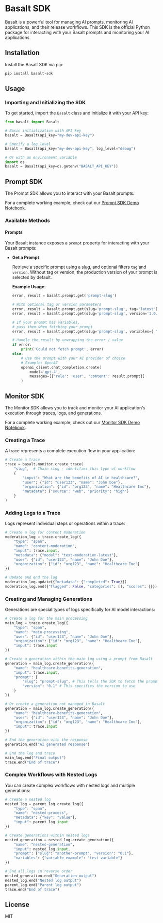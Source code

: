 # Basalt SDK

Basalt is a powerful tool for managing AI prompts, monitoring AI applications, and their release workflows. This SDK is the official Python package for interacting with your Basalt prompts and monitoring your AI applications.

## Installation

Install the Basalt SDK via pip:

```bash
pip install basalt-sdk
```

## Usage

### Importing and Initializing the SDK

To get started, import the `Basalt` class and initialize it with your API key:

```python
from basalt import Basalt

# Basic initialization with API key
basalt = Basalt(api_key="my-dev-api-key")

# Specify a log_level
basalt = Basalt(api_key="my-dev-api-key", log_level="debug")

# Or with an environment variable
import os
basalt = Basalt(api_key=os.getenv("BASALT_API_KEY"))
```

## Prompt SDK

The Prompt SDK allows you to interact with your Basalt prompts.

For a complete working example, check out our [Prompt SDK Demo Notebook](./examples/prompt_sdk_demo.ipynb).

### Available Methods

#### Prompts
Your Basalt instance exposes a `prompt` property for interacting with your Basalt prompts:

- **Get a Prompt**

  Retrieve a specific prompt using a slug, and optional filters `tag` and `version`. Without tag or version, the production version of your prompt is selected by default.

  **Example Usage:**

  ```python
  error, result = basalt.prompt.get('prompt-slug')

  # With optional tag or version parameters
  error, result = basalt.prompt.get(slug='prompt-slug', tag='latest')
  error, result = basalt.prompt.get(slug='prompt-slug', version='1.0.0')

  # If your prompt has variables,
  # pass them when fetching your prompt
  error, result = basalt.prompt.get(slug='prompt-slug', variables={ 'name': 'John Doe' })

  # Handle the result by unwrapping the error / value
  if error:
      print('Could not fetch prompt', error)
  else:
      # Use the prompt with your AI provider of choice
      # Example: OpenAI
      openai_client.chat_completion.create(
          model='gpt-4',
          messages=[{'role': 'user', 'content': result.prompt}]
      )
  ```

## Monitor SDK

The Monitor SDK allows you to track and monitor your AI application's execution through traces, logs, and generations.

For a complete working example, check out our [Monitor SDK Demo Notebook](./examples/monitor_sdk_demo.ipynb).

### Creating a Trace

A trace represents a complete execution flow in your application:

```python
# Create a trace
trace = basalt.monitor.create_trace(
    "slug",  # Chain slug - identifies this type of workflow
    {
        "input": "What are the benefits of AI in healthcare?",
        "user": {"id": "user123", "name": "John Doe"},
        "organization": {"id": "org123", "name": "Healthcare Inc"},
        "metadata": {"source": "web", "priority": "high"}
    }
)
```

### Adding Logs to a Trace

Logs represent individual steps or operations within a trace:

```python
# Create a log for content moderation
moderation_log = trace.create_log({
    "type": "span",
    "name": "content-moderation",
    "input": trace.input,
    "metadata": {"model": "text-moderation-latest"},
    "user": {"id": "user123", "name": "John Doe"},
    "organization": {"id": "org123", "name": "Healthcare Inc"}
})

# Update and end the log
moderation_log.update({"metadata": {"completed": True}})
moderation_log.end({"flagged": False, "categories": [], "scores": {}})
```

### Creating and Managing Generations

Generations are special types of logs specifically for AI model interactions:

```python
# Create a log for the main processing
main_log = trace.create_log({
    "type": "span",
    "name": "main-processing",
    "user": {"id": "user123", "name": "John Doe"},
    "organization": {"id": "org123", "name": "Healthcare Inc"},
    "input": trace.input
})

# Create a generation within the main log using a prompt from Basalt
generation = main_log.create_generation({
    "name": "healthcare-benefits-generation",
    "input": trace.input,
    "prompt": {
        "slug": "prompt-slug", # This tells the SDK to fetch the prompt from Basalt
        "version": "0.1" # This specifies the version to use
    }
})

# Or create a generation not managed in Basalt
generation = main_log.create_generation({
    "name": "healthcare-benefits-generation",
    "user": {"id": "user123", "name": "John Doe"},
    "organization": {"id": "org123", "name": "Healthcare Inc"},
    "input": trace.input
})

# End the generation with the response
generation.end("AI generated response")

# End the log and trace
main_log.end("Final output")
trace.end("End of trace")
```

### Complex Workflows with Nested Logs

You can create complex workflows with nested logs and multiple generations:

```python
# Create a nested log
nested_log = parent_log.create_log({
    "type": "span",
    "name": "nested-process",
    "metadata": {"key": "value"},
    "input": parent_log.input
})

# Create generations within nested logs
nested_generation = nested_log.create_generation({
    "name": "nested-generation",
    "input": nested_log.input,
    "prompt": {"slug": "another-prompt", "version": "0.1"},
    "variables": {"variable_example": "test variable"}
})

# End all logs in reverse order
nested_generation.end("Generation output")
nested_log.end("Nested log output")
parent_log.end("Parent log output")
trace.end("End of trace")
```

## License

MIT
